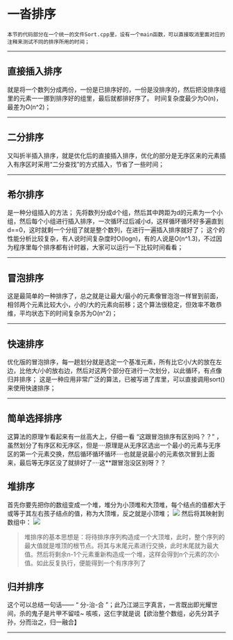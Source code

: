 # 一沓排序
    本节的代码部分在一个统一的文件Sort.cpp里，设有一个main函数，可以直接取消里面对应的注释来测试不同的排序所用的时间；
---

## 直接插入排序
就是将一个数列分成两份，一份是已排序好的，一份是没排序的，然后把没排序组里的元素一一挪到排序好的组里，最后就都排好序了。
时间复杂度最少为O(n)，最差为O(n^2)；

---

## 二分排序
又叫折半插入排序，就是优化后的直接插入排序，优化的部分是无序区来的元素插入有序区时采用“二分查找”的方式插入，节省了一些时间；

---

## 希尔排序
是一种分组插入的方法；
先将数列分成d个组，然后其中跨距为d的元素为一个小组，然后每个小组进行插入排序，一次循环过后减小d，这样循环循环好多遍直到d==0，这时就剩一个分组了就是整个数列，在进行一遍插入排序就好了；
这个的性能分析比较复杂，有人说时间复杂度时O(logn)，有的人说是O(n^1.3)，不过因为程序里每个排序都有计时器，大家可以运行一下比较时间看看；

---

## 冒泡排序
这是最简单的一种排序了，总之就是让最大/最小的元素像冒泡泡一样冒到前面，相邻两个元素比较大小，小的/大的元素向前移；这个算法很稳定，但效率不敢恭维，平均状态下的时间复杂苏为O(n^2)；

---

## 快速排序
优化版的冒泡排序，每一趟划分就是选定一个基准元素，所有比它小/大的放在左边，比他大/小的放右边，然后对这两个部分在进行一次划分，以此循环，有点像归并排序；
这是一种应用非常广泛的算法，已被写进了库里，可以直接调用sort()来使用快速排序；

---

## 简单选择排序
这算法的原理乍看起来有一丝高大上，仔细一看 “这跟冒泡排序有区别吗？？” ，虽然划分了有序区和无序区，但是····原理是从无序区选出一个最小的元素与无序区的第一个元素交换，然后循环循环循环····也就是说最小的元素依次冒到上面来，最后等无序区没了就排好了····这**跟冒泡没区别呀？？

## 堆排序
首先你要先把你的数组变成一个堆，堆分为小顶堆和大顶堆，每个结点的值都大于或等于其左右孩子结点的值，称为大顶堆，反之就是小顶堆；
![](Pictures/heap1)
然后将其映射到数组中：
![](Pictures/heap2)
>堆排序的基本思想是：将待排序序列构造成一个大顶堆，此时，整个序列的最大值就是堆顶的根节点。将其与末尾元素进行交换，此时末尾就为最大值。然后将剩余n-1个元素重新构造成一个堆，这样会得到n个元素的次小值。如此反复执行，便能得到一个有序序列了

## 归并排序
这个可以总结一句话—— “ 分-治-合 ”；此乃江湖三字真言，一言既出即光耀世间，杀的鬼子是片甲不留哇~
咳咳，这仨字就是说【欲治整个数组，必先分其子孙，分而治之，归一融合】

---